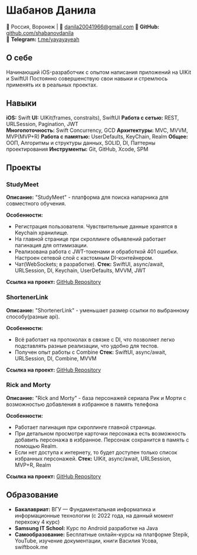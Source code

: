 # Шабанов Данила

📍 Россия, Воронеж | 📧 danila20041966@gmail.com
🔗 **GitHub:** [github.com/shabanovdanila](https://github.com/shabanovdanila)  
🔗 **Telegram:** [t.me/yayayayeah](https://t.me/yayayayeah)  

## О себе  
Начинающий iOS-разработчик с опытом написания приложений на UIKit и SwiftUI
Постоянно совершенствую свои навыки и стремлюсь применять их в реальных проектах.  

## Навыки  
**iOS:** Swift
**UI:** UIKit(frames, constraits), SwiftUI
**Работа с сетью:** REST, URLSession, Pagination, JWT  
**Многопоточность:** Swift Concurrency, GCD
**Архитектуры:** MVC, MVVM, MVP(MVP+R)
**Работа с памятью:** UserDefaults, KeyChain, Realm
**Общее:** ООП, Алгоритмы и структуры данных, SOLID, DI, Паттерны проектирования 
**Инструменты:** Git, GitHub, Xcode, SPM  

## Проекты

### StudyMeet
**Описание:** "StudyMeet" - платформа для поиска напарника для совместного обучения.

**Особенности:** 
- Регистрация пользователя. Чувствительные данные хранятся в Keychain хранилище.
- На главной странице при скроллинге объявлений работает пагинация для оптимизации.
- Реализована работа с JWT-токенами и обработкой 401 ошибки. Настроен сетевой слой с кастомным DI-контейнером.
- Чат(WebSockets; в разработке).
**Стек:** SwiftUI, async/await, URLSession, DI, Keychain, UserDefaults, MVVM, JWT

**Ссылка на проект:** [GitHub Repository](https://github.com/shabanovdanila/studymeet) 


### ShortenerLink
**Описание:** "ShortenerLink" - уменьшает размер ссылки по выбранному способу(разные api).

**Особенности:** 
- Всё работает на протоколах в связке с DI, что позволяет легко подставлять разные реализации, что удобно для тестов.
- Получен опыт работы с Combine
**Стек:** SwiftUI, async/await, URLSession, DI, Combine, MVVM

**Ссылка на проект:** [GitHub Repository](https://github.com/shabanovdanila/ShortenerLink) 


### Rick and Morty
**Описание:** "Rick and Morty" - база персонажей сериала Рик и Морти с возможностью добавления в избранное в память телефона

**Особенности:** 
- Работает пагинация при скроллинге главной страницы.
- При детальном просмотре карточки персонажа есть возможность добавить персонажа в избранное. Персонаж сохранится в память с помощью Realm. 
- Если нет доступа к интернету, то будет доступен только список избранных персонажей.
**Стек:** UIKit, async/await, URLSession, MVP+R, Realm

**Ссылка на проект:** [GitHub Repository](https://github.com/shabanovdanila/RickAndMorty) 

## Образование
- **Бакалавриат:** ВГУ — Фундаментальная информатика и информационные технологии (с 2022 года, на данный момент перехожу 4 курс)
- **Samsung IT School:** Курс по Android разработке на Java
- **Самообразование:** Бесплатные онлайн-курсы на платформe Stepik, YouTube, изучение документации, книги Василия Усова, swiftbook.me
